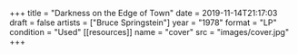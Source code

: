 +++
title = "Darkness on the Edge of Town"
date = 2019-11-14T21:17:03
draft = false
artists = ["Bruce Springstein"]
year = "1978"
format = "LP"
condition = "Used"
[[resources]]
  name = "cover"
  src = "images/cover.jpg"
+++
